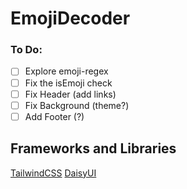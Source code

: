 # EmojiDecoder

### To Do:
- [ ] Explore emoji-regex
- [ ] Fix the isEmoji check
- [ ] Fix Header (add links)
- [ ] Fix Background (theme?)
- [ ] Add Footer (?)

## Frameworks and Libraries
[TailwindCSS](https://tailwindcss.com/)
[DaisyUI](https://daisyui.com/)